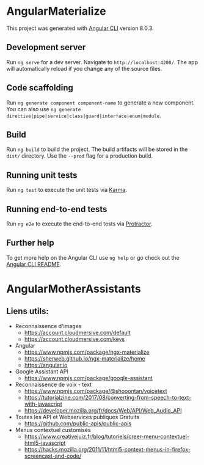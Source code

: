 # AngularMaterialize

This project was generated with [Angular CLI](https://github.com/angular/angular-cli) version 8.0.3.

## Development server

Run `ng serve` for a dev server. Navigate to `http://localhost:4200/`. The app will automatically reload if you change any of the source files.

## Code scaffolding

Run `ng generate component component-name` to generate a new component. You can also use `ng generate directive|pipe|service|class|guard|interface|enum|module`.

## Build

Run `ng build` to build the project. The build artifacts will be stored in the `dist/` directory. Use the `--prod` flag for a production build.

## Running unit tests

Run `ng test` to execute the unit tests via [Karma](https://karma-runner.github.io).

## Running end-to-end tests

Run `ng e2e` to execute the end-to-end tests via [Protractor](http://www.protractortest.org/).

## Further help

To get more help on the Angular CLI use `ng help` or go check out the [Angular CLI README](https://github.com/angular/angular-cli/blob/master/README.md).


# AngularMotherAssistants

## Liens utils:
  - Reconnaissence d'images
    - https://account.cloudmersive.com/default
    - https://account.cloudmersive.com/keys
  - Angular
    - https://www.npmjs.com/package/ngx-materialize
    - https://sherweb.github.io/ngx-materialize/home
    - https://angular.io
  - Google Assistant API
    - https://www.npmjs.com/package/google-assistant
  - Reconnaissence de voix - text
    - https://www.npmjs.com/package/@shooontan/voicetext
    - https://tutorialzine.com/2017/08/converting-from-speech-to-text-with-javascript
    - https://developer.mozilla.org/fr/docs/Web/API/Web_Audio_API
  - Toutes les API et Webservices publiques Gratuits
    - https://github.com/public-apis/public-apis
  - Menus contextuel customisés
    - https://www.creativejuiz.fr/blog/tutoriels/creer-menu-contextuel-html5-javascript
    - https://hacks.mozilla.org/2011/11/html5-context-menus-in-firefox-screencast-and-code/
